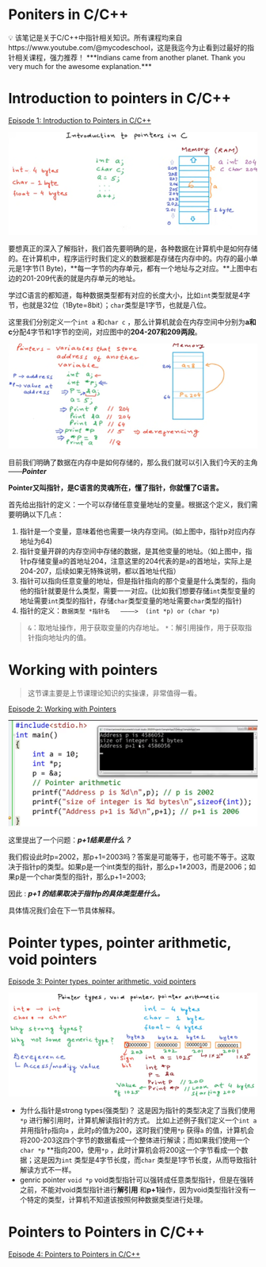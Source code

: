 # Poniters in C/C++

<aside>
💡 该笔记是关于C/C++中指针相关知识。所有课程均来自https://www.youtube.com/@mycodeschool，这是我迄今为止看到过最好的指针相关课程，强力推荐！
***Indians came from another planet. Thank you very much for the awesome explanation.***

</aside>

# Introduction to pointers in C/C++

[Episode 1: Introduction to Pointers in C/C++](https://www.youtube.com/watch?v=h-HBipu_1P0&list=PL2_aWCzGMAwLZp6LMUKI3cc7pgGsasm2_&index=2)

![Img1](.assert/Pointers-in-C/image.png)

要想真正的深入了解指针，我们首先要明确的是，各种数据在计算机中是如何存储的。在计算机中，程序运行时我们定义的数据都是存储在内存中的。内存的最小单元是1字节(1 Byte)，**每一字节的内存单元，都有一个地址与之对应。**上图中右边的201-209代表的就是内存单元的地址。

学过C语言的都知道，每种数据类型都有对应的长度大小，比如`int`类型就是4字节，也就是32位（1Byte=8bit）；`char`类型是1字节，也就是八位。

这里我们分别定义一个`int a` 和`char c` ，那么计算机就会在内存空间中分别为**a和c**分配4字节和1字节的空间，对应图中的**204-207和209两段**。

![Img2.png](.assert/Pointers-in-C/image1.png)

目前我们明确了数据在内存中是如何存储的，那么我们就可以引入我们今天的主角——***Pointer***

**Pointer又叫指针，是C语言的灵魂所在，懂了指针，你就懂了C语言。**

首先给出指针的定义：一个可以存储任意变量地址的变量。根据这个定义，我们需要明确以下几点：

1. 指针是一个变量，意味着他也需要一块内存空间。(如上图中，指针p对应内存地址为64)
2. 指针变量开辟的内存空间中存储的数据，是其他变量的地址。（如上图中，指针p存储变量a的首地址204，注意这里的204代表的是`a`的首地址，实际上是204-207，后续如果无特殊说明，都以首地址代指）
3. 指针可以指向任意变量的地址，但是指针指向的那个变量是什么类型的，指向他的指针就要是什么类型，需要一一对应。(比如我们想要存储`int`类型变量的地址需要`int`类型的指针，存储`char`类型变量的地址需要`char`类型的指针)
4. 指针的定义：`数据类型 *指针名   ————>  (int *p) or (char *p)`

> `&`：取地址操作，用于获取变量的内存地址。
`*`：解引用操作，用于获取指针指向地址内的值。
> 

# **Working with pointers**

> 这节课主要是上节课理论知识的实操课，非常值得一看。
> 

[Episode 2: Working with Pointers](https://www.youtube.com/watch?v=X1DcpcgSUXw&list=PL2_aWCzGMAwLZp6LMUKI3cc7pgGsasm2_&index=2)

![image.png](.assert/Pointers-in-C/image2.png)

这里提出了一个问题：***p+1结果是什么？***

我们假设此时p=2002，那p+1=2003吗？答案是可能等于，也可能不等于。这取决于指针p的类型。如果p是一个int类型的指针，那么p+1≠2003，而是2006；如果p是一个char类型的指针，那么p+1=2003;

因此 : ***p+1 的结果取决于指针p的具体类型是什么。***

具体情况我们会在下一节具体解释。

# **Pointer types, pointer arithmetic, void pointers**

[Episode 3: Pointer types, pointer arithmetic, void pointers](https://www.youtube.com/watch?v=JTttg85xsbo&list=PL2_aWCzGMAwLZp6LMUKI3cc7pgGsasm2_&index=3)

![image.png](.assert/Pointers-in-C/image3.png)

- 为什么指针是strong types(强类型)？
这是因为指针的类型决定了当我们使用`*p` 进行解引用时，计算机解读指针的方式。
比如上述例子我们定义一个`int a` 并用指针`p`指向`a` ，此时`p`的值为200，这时我们使用`*p` 获得`a` 的值，计算机会将200-203这四个字节的数据看成一个整体进行解读；而如果我们使用一个`char *p` **指向200，使用`*p` ，此时计算机会将200这一个字节看成一个数据；这是因为`int` 类型是4字节长度，而`char` 类型是1字节长度，从而导致指针解读方式不一样。
- genric pointer   `void *p` 
void类型指针可以强转成任意类型指针，但是在强转之前，不能对void类型指针进行**解引用**
和**p+1**操作，因为void类型指针没有一个特定的类型，计算机不知道该按照何种数据类型进行处理。

# **Pointers to Pointers in C/C++**

[Episode 4: Pointers to Pointers in C/C++](https://www.youtube.com/watch?v=d3kd5KbGB48&list=PL2_aWCzGMAwLZp6LMUKI3cc7pgGsasm2_&index=4)
